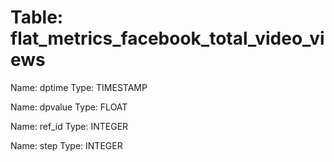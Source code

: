 Table: flat_metrics_facebook_total_video_views
==============================================

Name: dptime
Type: TIMESTAMP

Name: dpvalue
Type: FLOAT

Name: ref_id
Type: INTEGER

Name: step
Type: INTEGER

